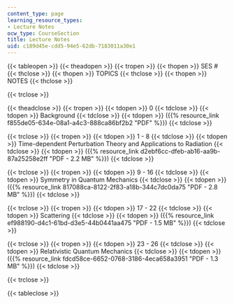 ```yaml
---
content_type: page
learning_resource_types:
- Lecture Notes
ocw_type: CourseSection
title: Lecture Notes
uid: c189d45e-cdd5-94e5-62db-7183011a30e1
---
```


{{< tableopen >}}
{{< theadopen >}}
{{< tropen >}}
{{< thopen >}}
SES #
{{< thclose >}}
{{< thopen >}}
TOPICS
{{< thclose >}}
{{< thopen >}}
NOTES
{{< thclose >}}

{{< trclose >}}

{{< theadclose >}}
{{< tropen >}}
{{< tdopen >}}
0
{{< tdclose >}}
{{< tdopen >}}
Background
{{< tdclose >}}
{{< tdopen >}}
({{% resource_link f855de05-634e-08a1-a4c3-888ca86bf2b2 "PDF" %}})
{{< tdclose >}}

{{< trclose >}}
{{< tropen >}}
{{< tdopen >}}
1 - 8
{{< tdclose >}}
{{< tdopen >}}
Time-dependent Perturbation Theory and Applications to Radiation
{{< tdclose >}}
{{< tdopen >}}
({{% resource_link d2ebf6cc-dfeb-ab16-aa9b-87a25258e2ff "PDF - 2.2 MB" %}})
{{< tdclose >}}

{{< trclose >}}
{{< tropen >}}
{{< tdopen >}}
9 - 16
{{< tdclose >}}
{{< tdopen >}}
Symmetry in Quantum Mechanics
{{< tdclose >}}
{{< tdopen >}}
({{% resource_link 817088ca-8122-2f83-a18b-344c7dc0da75 "PDF - 2.8 MB" %}})
{{< tdclose >}}

{{< trclose >}}
{{< tropen >}}
{{< tdopen >}}
17 - 22
{{< tdclose >}}
{{< tdopen >}}
Scattering
{{< tdclose >}}
{{< tdopen >}}
({{% resource_link ef988190-d4c1-61bd-d3e5-44b0441aa475 "PDF - 1.5 MB" %}})
{{< tdclose >}}

{{< trclose >}}
{{< tropen >}}
{{< tdopen >}}
23 - 26
{{< tdclose >}}
{{< tdopen >}}
Relativistic Quantum Mechanics
{{< tdclose >}}
{{< tdopen >}}
({{% resource_link fdcd58ce-6652-0768-3186-4eca658a3951 "PDF - 1.3 MB" %}})
{{< tdclose >}}

{{< trclose >}}

{{< tableclose >}}